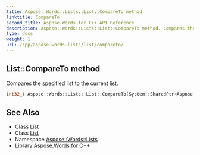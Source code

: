 ```yaml
---
title: Aspose::Words::Lists::List::CompareTo method
linktitle: CompareTo
second_title: Aspose.Words for C++ API Reference
description: Aspose::Words::Lists::List::CompareTo method. Compares the specified list to the current list in C++.
type: docs
weight: 1
url: /cpp/aspose.words.lists/list/compareto/
---
```

## List::CompareTo method


Compares the specified list to the current list.

```cpp
int32_t Aspose::Words::Lists::List::CompareTo(System::SharedPtr<Aspose::Words::Lists::List> other) override
```

## See Also

* Class [List](../)
* Class [List](../)
* Namespace [Aspose::Words::Lists](../../)
* Library [Aspose.Words for C++](../../../)
